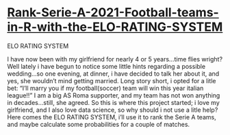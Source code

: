 # [Rank-Serie-A-2021-Football-teams-in-R-with-the-ELO-RATING-SYSTEM](https://rpubs.com/FVR92/809530)
ELO RATING SYSTEM

I have now been with my girlfriend for nearly 4 or 5 years…time flies wright? Well lately i have begun to notice some little hints regarding a possible wedding…so one evening, at dinner, i have decided to talk her about it, and yes, she wouldn’t mind getting married. Long story short, i opted for a litle bet: “I’ll marry you if my football(soccer) team will win this year italian league!!” I am a big AS Roma supporter, and my team has not won anything in decades…still, she agreed. So this is where this project started; i love my girlfriend, and I also love data science, so why should i not use a litle help? Here comes the ELO RATING SYSTEM, i’ll use it to rank the Serie A teams, and maybe calculate some probabilities for a couple of matches.
